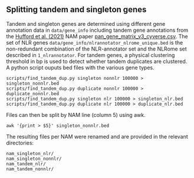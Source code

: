 ## Splitting tandem and singleton genes

Tandem and singleton genes are determined using different gene annotation data in `data/gene_info` including tandem gene annotations from the [Hufford et al. (2021)](https://www.science.org/doi/10.1126/science.abg5289) NAM paper [pan_gene_matrix_v3_cyverse.csv](https://datacommons.cyverse.org/browse/iplant/home/shared/NAM/NAM_genome_and_annotation_Jan2021_release/SUPPLEMENTAL_DATA/pangene-files/pan_gene_matrix_v3_cyverse.csv). The set of NLR genes `data/gene_info/nlrannotator_nlrome_unique.bed` is the non-redundant combination of the NLR-annotator set and the NLRome set described in `1_nlrannotator`. For tandem genes, a physical clustering threshold in bp is used to detect whether tandem duplicates are clustered. A python script ouputs bed files with the various gene types.

```
scripts/find_tandem_dup.py singleton nonnlr 100000 > singleton_nonnlr.bed
scripts/find_tandem_dup.py duplicate nonnlr 100000 > duplicate_nonnlr.bed
scripts/find_tandem_dup.py singleton nlr 100000 > singleton_nlr.bed
scripts/find_tandem_dup.py duplicate nlr 100000 > duplicate_nlr.bed
```

Files can then be split by NAM line (column 5) using awk.

```
awk '{print > $5}' singleton_nonnlr.bed
```

The resulting files per NAM were renamed and are provided in the relevant directories:

```
nam_singleton_nlr/
nam_singleton_nonnlr/
nam_tandem_nlr/
nam_tandem_nonnlr/
```

